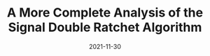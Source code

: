 ---
title: "A More Complete Analysis of the Signal Double Ratchet Algorithm"
#authors: Alexander Bienstock and Kevin Yeo
collection: talks
category: 2021
#permalink: 
excerpt: #'This paper is about the number 1. The number 2 is left for future work.'
date: 2021-11-30
#venue: "Submitted"
slidesurl: #'http://academicpages.github.io/files/slides1.pdf'
#paperurl: 'https://eprint.iacr.org/2024/503.pdf'
location: 'DC Area Crypto Day'
citation: #'Your Name, You. (2009). &quot;Paper Title Number 1.&quot; <i>Journal 1</i>. 1(1).'
---